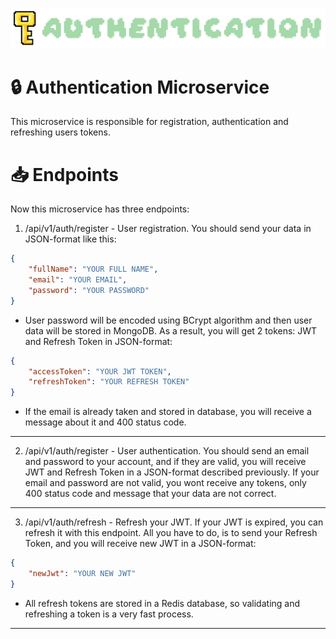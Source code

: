 ![Authentication Logo](../img/Authentication.png)

# 🔒 Authentication Microservice

This microservice is responsible for registration, authentication and refreshing users tokens.

# 📥 Endpoints

Now this microservice has three endpoints:

1. /api/v1/auth/register - User registration. You should send your data in JSON-format like this:

```json
{
    "fullName": "YOUR FULL NAME",
    "email": "YOUR EMAIL",
    "password": "YOUR PASSWORD"
}
```

- User password will be encoded using BCrypt algorithm and then user data will be stored in MongoDB. As a result, you will get 2 tokens: JWT and Refresh Token in JSON-format:

```json
{
    "accessToken": "YOUR JWT TOKEN",
    "refreshToken": "YOUR REFRESH TOKEN"
}
```

- If the email is already taken and stored in database, you will receive a message about it and 400 status code.

---

2. /api/v1/auth/register - User authentication. You should send an email and password to your account, and if they are valid, you will receive JWT and Refresh Token in a JSON-format described previously. If your email and password are not valid, you wont receive any tokens, only 400 status code and message that your data are not correct.

---

3.  /api/v1/auth/refresh - Refresh your JWT. If your JWT is expired, you can refresh it with this endpoint. All you have to do, is to send your Refresh Token, and you will receive new JWT in a JSON-format:

```json
{
    "newJwt": "YOUR NEW JWT"
}
```

- All refresh tokens are stored in a Redis database, so validating and refreshing a token is a very fast process.

---